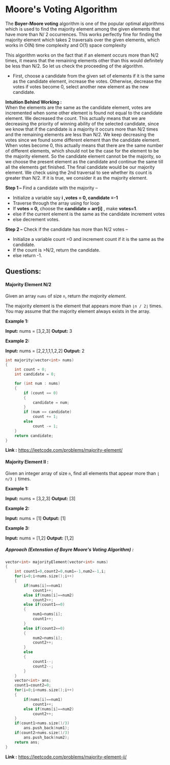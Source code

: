 # Moore's  Voting Algorithm

The **Boyer-Moore voting** algorithm is one of the popular optimal algorithms which is used to find the majority element among the given elements that have more than N/ 2 occurrences. This works perfectly fine for finding the majority element which takes 2 traversals over the given elements, which works in O(N) time complexity and O(1) space complexity

This algorithm works on the fact that if an element occurs more than N/2 times, it means that the remaining elements other than this would definitely be less than N/2. So let us check the proceeding of the algorithm.

-   First, choose a candidate from the given set of elements if it is the same as the candidate element, increase the votes. Otherwise, decrease the votes if votes become 0, select another new element as the new candidate.

**Intuition Behind Working :**  
When the elements are the same as the candidate element, votes are incremented when some other element is found not equal to the candidate element. We decreased the count. This actually means that we are decreasing the priority of winning ability of the selected candidate, since we know that if the candidate is a majority it occurs more than N/2 times and the remaining elements are less than N/2. We keep decreasing the votes since we found some different element than the candidate element. When votes become 0, this actually means that there are the same number of different elements, which should not be the case for the element to be the majority element. So the candidate element cannot be the majority, so we choose the present element as the candidate and continue the same till all the elements get finished. The final candidate would be our majority element. We check using the 2nd traversal to see whether its count is greater than N/2. If it is true, we consider it as the majority element.

**Step 1 –** Find a candidate with the majority –

-   Initialize a variable say **i ,votes = 0, candidate =-1** 
-   Traverse through the array using for loop
-   If **votes = 0,** choose the **candidate = arr[i]** , make **votes=1**.
-   else if the current element is the same as the candidate increment votes
-   else decrement votes.

**Step 2 –** Check if the candidate has more than N/2 votes –

-   Initialize a variable count =0 and increment count if it is the same as the candidate.
-   If the count is >N/2, return the candidate.
-   else return -1.


## Questions:

#### Majority Element N/2

Given an array `nums` of size `n`, return _the majority element_.

The majority element is the element that appears more than `⌊n / 2⌋` times. You may assume that the majority element always exists in the array.

**Example 1:**

**Input:** nums = [3,2,3]
**Output:** 3

**Example 2:**

**Input:** nums = [2,2,1,1,1,2,2]
**Output:** 2

```C++
int majority(vector<int> nums)
{
    int count = 0;
    int candidate = 0;

    for (int num : nums)
    {
        if (count == 0)
        {
            candidate = num;
        }
        if (num == candidate)
            count += 1;
        else
            count -= 1;
    }
    return candidate;
}
```


**Link :** https://leetcode.com/problems/majority-element/


#### Majority Element II :

Given an integer array of size `n`, find all elements that appear more than `⌊ n/3 ⌋` times.

**Example 1:**

**Input:** nums = [3,2,3]
**Output:** [3]

**Example 2:**

**Input:** nums = [1]
**Output:** [1]

**Example 3:**

**Input:** nums = [1,2]
**Output:** [1,2]

##### Approach (Extenstion of Boyre Moore's Voting Algorithm) :

```C++
vector<int> majorityElement(vector<int> nums)
{
    int count1=0,count2=0,num1=-1,num2=-1,i;
    for(i=0;i<nums.size();i++)
    {
        if(nums[i]==num1)
            count1++;
        else if(nums[i]==num2)
            count2++;
        else if(count1==0)
        {
            num1=nums[i];
            count1++;
        }
        else if(count2==0)
        {
            num2=nums[i];
            count2++;
        }
        else
        {
            count1--;
            count2--;
        }
    }
    vector<int> ans;
    count1=count2=0;
    for(i=0;i<nums.size();i++)
    {
        if(nums[i]==num1)
            count1++;
        else if(nums[i]==num2)
            count2++;
    }
    if(count1>nums.size()/3)
        ans.push_back(num1);
    if(count2>nums.size()/3)
        ans.push_back(num2);
    return ans;
}
```

**Link :** https://leetcode.com/problems/majority-element-ii/